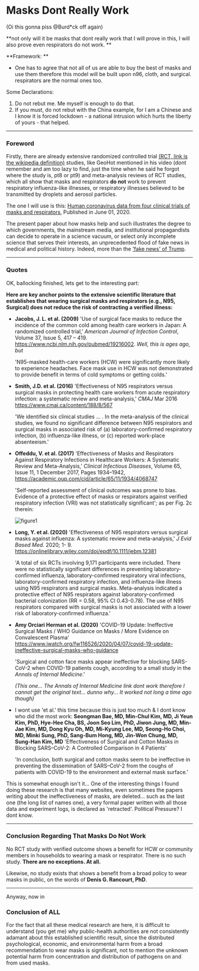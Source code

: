 # Masks Dont Really Work

(Oi this gonna piss @Burd*ck off again)

**not only will it be masks that dont really work that I will prove in this, I will also prove even respirators do not work. **

**Framework: **

- One has to agree that not all of us are able to buy the best of masks and use them therefore this model will be built upon n96, cloth, and surgical. respirators are the normal ones too. 

Some Declarations: 

1. Do not rebut me. Me myself is enough to do that.
2. If you must, do not rebut with the China example, for I am a Chinese and I know it is forced lockdown - a national intrusion which hurts the liberty of yours - that helped. 

---

### Foreword

Firstly, there are already extensive randomized controlled trial [(RCT, link is the wikipedia definition)](https://en.wikipedia.org/wiki/Randomized_controlled_trial) studies, like GeoHot mentioned in his video (dont remember and am too lazy to find, just the time when he said he forgot where the study is, pt8 or pt9) and meta-analysis reviews of RCT studies, which all show that masks and respirators **do not** work to prevent respiratory influenza-like illnesses, or respiratory illnesses believed to be transmitted by droplets and aerosol particles. 

The one I will use is this: [Human coronavirus data from four clinical trials of masks and respirators](https://www.ijidonline.com/article/S1201-9712(20)30399-4/fulltext), Published in June 01, 2020.

The present paper about how masks help and such illustrates the degree to which governments, the mainstream media, and institutional propagandists can decide to operate in a science vacuum, or select only incomplete science that serves their interests, an unprecedented flood of fake news in medical and political history. Indeed, more than the ['fake news' of Trump](https://www.youtube.com/watch?v=Vqpzk-qGxMU&list=PLKPqJcw8D5OH0qQCEfjAXW7zDiGbYiDmC&index=10&t=0s). 

---

### Quotes

OK, ballocking finished, lets get to the interesting part: 

**Here are key anchor points to the extensive scientific literature that establishes that wearing surgical masks and respirators (e.g., N95, Surgical) does not reduce the risk of contracting a verified illness:**

- **Jacobs, J. L. et al. (2009)** 'Use of surgical face masks to reduce the incidence of the common cold among health care workers in Japan: A randomized controlled trial,' *American Journal of Infection Control*, Volume 37, Issue 5, 417 – 419. https://www.ncbi.nlm.nih.gov/pubmed/19216002. *Well, this is ages ago, but*

  'N95-masked health-care workers (HCW) were significantly more likely to experience headaches. Face mask use in HCW was not demonstrated to provide benefit in terms of cold symptoms or getting colds.'

- **Smith, J.D. et al. (2016)** 'Effectiveness of N95 respirators versus surgical masks in protecting health care workers from acute respiratory infection: a systematic review and meta-analysis,' *CMAJ* Mar 2016 https://www.cmaj.ca/content/188/8/567

  'We identified six clinical studies … . In the meta-analysis of the clinical studies, we found no significant difference between N95 respirators and surgical masks in associated risk of (a) laboratory-confirmed respiratory infection, (b) influenza-like illness, or (c) reported work-place absenteeism.'

- **Offeddu, V. et al. (2017)** 'Effectiveness of Masks and Respirators Against Respiratory Infections in Healthcare Workers: A Systematic Review and Meta-Analysis,' *Clinical Infectious Diseases*, Volume 65, Issue 11, 1 December 2017, Pages 1934–1942, https://academic.oup.com/cid/article/65/11/1934/4068747

  'Self-reported assessment of clinical outcomes was prone to bias. Evidence of a protective effect of masks or respirators against verified respiratory infection (VRI) was not statistically significant'; as per Fig. 2c therein: 

  ![figure1](https://raw.githubusercontent.com/KnowsCount/corona-1/master/.github/figure1.png)

- **Long, Y. et al. (2020)** 'Effectiveness of N95 respirators versus surgical masks against influenza: A systematic review and meta-analysis,'  *J Evid Based Med.* 2020; 1- 9. https://onlinelibrary.wiley.com/doi/epdf/10.1111/jebm.12381

  'A total of six RCTs involving 9,171 participants were included. There were no statistically significant differences in preventing laboratory-confirmed influenza, laboratory-confirmed respiratory viral infections, laboratory-confirmed respiratory infection, and influenza-like illness using N95 respirators and surgical masks. Meta-analysis indicated a protective effect of N95 respirators against laboratory-confirmed bacterial colonization (RR = 0.58, 95% CI 0.43-0.78). The use of N95 respirators compared with surgical masks is not associated with a lower risk of laboratory-confirmed influenza.'

- **Amy Orciari Herman et al. (2020)** 'COVID-19 Update: Ineffective Surgical Masks / WHO Guidance on Masks / More Evidence on Convalescent Plasma' https://www.jwatch.org/fw116526/2020/04/07/covid-19-update-ineffective-surgical-masks-who-guidance

  'Surgical and cotton face masks appear ineffective for blocking SARS-CoV-2 when COVID-19 patients cough, according to a small study in the *Annals of Internal Medicine*.'

  *(This one... The Annals of Internal Medicine link dont work therefore I cannot get the original text... dunno why... It worked not long a time ago though)*

- I wont use 'et al.' this time because this is just too much & I dont know who did the most work: **Seongman Bae, MD, Min-Chul Kim, MD, Ji Yeun Kim, PhD, Hye-Hee Cha, BS, Joon Seo Lim, PhD, Jiwon Jung, MD, Min-Jae Kim, MD, Dong Kyu Oh, MD, Mi-Kyung Lee, MD, Seong-Ho Choi, MD, Minki Sung, PhD, Sang-Bum Hong, MD, Jin-Won Chung, MD, Sung-Han Kim, MD** 'Effectiveness of Surgical and Cotton Masks in Blocking SARS–CoV-2: A Controlled Comparison in 4 Patients' 

  'In conclusion, both surgical and cotton masks seem to be ineffective in preventing the dissemination of SARS–CoV-2 from the coughs of patients with COVID-19 to the environment and external mask surface.'

This is somewhat enough isn't it... One of the interesting things I found doing these research is that many websites, even sometimes the papers writing about the ineffectiveness of masks, are deleted... such as the last one (the long list of names one), a very formal paper written with all those data and experiment logs, is declared as 'retracted'. Political Pressure? I dont know. 

---

### Conclusion Regarding That Masks Do Not Work

No RCT study with verified outcome shows a benefit for HCW or community members in households to wearing a mask or respirator. There is no such study. **There are no exceptions. At all.**

Likewise, no study exists that shows a benefit from a broad policy to wear masks in public, on the words of **Denis G. Rancourt, PhD**.

---

Anyway, now in

### Conclusion of ALL

For the fact that all these medical research are here, it is difficult to understand (you get me) why public-health authorities are not consistently adamant about this established scientific result, since the distributed psychological, economic, and environmental harm from a broad recommendation to wear masks is significant, not to mention the unknown potential harm from concentration and distribution of pathogens on and from used masks. 
